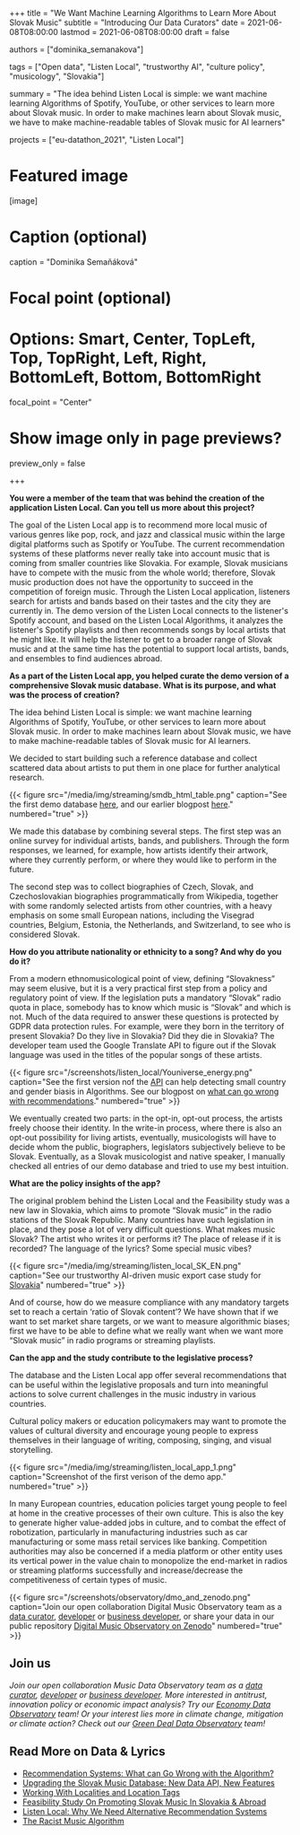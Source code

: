 +++
title = "We Want Machine Learning Algorithms to Learn More About Slovak Music"
subtitle = "Introducing Our Data Curators"
date = 2021-06-08T08:00:00
lastmod = 2021-06-08T08:00:00
draft = false

authors = ["dominika_semanakova"]

tags = ["Open data", "Listen Local", "trustworthy AI", "culture policy",  "musicology", "Slovakia"]

summary = "The idea behind Listen Local is simple: we want machine learning Algorithms of Spotify, YouTube, or other services to learn more about Slovak music.  In order to make machines learn about Slovak music, we have to make machine-readable tables of Slovak music for AI learners"

projects = ["eu-datathon_2021", "Listen Local"]

# Featured image
[image]
  # Caption (optional)
  caption = "Dominika Semaňáková"

  # Focal point (optional)
  # Options: Smart, Center, TopLeft, Top, TopRight, Left, Right, BottomLeft, Bottom, BottomRight
  focal_point = "Center"

  # Show image only in page previews?
  preview_only = false

+++

**You were a member of the team that was behind the creation of the application Listen Local. Can you tell us more about this project?**

The goal of the Listen Local app is to recommend more local music of various genres like pop, rock, and jazz and classical music within the large digital platforms such as Spotify or YouTube. The current recommendation systems of these platforms never really take into account music that is coming from smaller countries like Slovakia. For example, Slovak musicians have to compete with the music from the whole world; therefore, Slovak music production does not have the opportunity to succeed in the competition of foreign music. Through the Listen Local application, listeners search for artists and bands based on their tastes and the city they are currently in. The demo version of the Listen Local connects to the listener's Spotify account, and based on the Listen Local Algorithms, it analyzes the listener's Spotify playlists and then recommends songs by local artists that he might like. It will help the listener to get to a broader range of Slovak music and at the same time has the potential to support local artists, bands, and ensembles to find audiences abroad.

**As a part of the Listen Local app, you helped curate the demo version of a comprehensive Slovak music database. What is its purpose, and what was the process of creation?** 

The idea behind Listen Local is simple: we want machine learning Algorithms of Spotify, YouTube, or other services to learn more about Slovak music.  In order to make machines learn about Slovak music, we have to make machine-readable tables of Slovak music for AI learners.

We decided to start building such a reference database and collect scattered data about artists to put them in one place for further analytical research. 

{{< figure src="/media/img/streaming/smdb_html_table.png" caption="See the first demo database [here](https://listenlocal.community/post/2020-12-17-demo-slovak-music-database/), and our earlier blogpost [here](/post/2021-04-27-smdb/)." numbered="true" >}}


We made this database by combining several steps. The first step was an online survey for individual artists, bands, and publishers. Through the form responses, we learned, for example, how artists identify their artwork, where they currently perform, or where they would like to perform in the future. 

The second step was to collect biographies of Czech, Slovak, and Czechoslovakian biographies programmatically from Wikipedia, together with some randomly selected artists from other countries, with a heavy emphasis on some small European nations, including the Visegrad countries, Belgium, Estonia, the Netherlands, and Switzerland, to see who is considered Slovak. 

**How do you attribute nationality or ethnicity to a song? And why do you do it?**

From a modern ethnomusicological point of view, defining “Slovakness” may seem elusive, but it is a very practical first step from a policy and regulatory point of view. If the legislation puts a mandatory “Slovak” radio quota in place, somebody has to know which music is “Slovak” and which is not.  Much of the data required to answer these questions is protected by GDPR data protection rules. For example, were they born in the territory of present Slovakia?  Do they live in Slovakia? Did they die in Slovakia?  The developer team used the Google Translate API to figure out if the Slovak language was used in the titles of the popular songs of these artists.

{{< figure src="/screenshots/listen_local/Youniverse_energy.png" caption="See the first version nof the [API](/post/2021-04-27-smdb/) can help detecting small country and gender biasis in Algorithms. See our blogpost on [what can go wrong with recommendations](post/2021-05-16-recommendation-outcomes/)." numbered="true" >}}

We eventually created two parts: in the opt-in, opt-out process, the artists freely choose their identity.  In the write-in process, where there is also an opt-out possibility for living artists, eventually, musicologists will have to decide whom the public, biographers, legislators subjectively believe to be Slovak. Eventually, as a Slovak musicologist and native speaker, I manually checked all entries of our demo database and tried to use my best intuition.

**What are the policy insights of the app?**

The original problem behind the Listen Local and the Feasibility study was a new law in Slovakia, which aims to promote “Slovak music” in the radio stations of the Slovak Republic. Many countries have such legislation in place, and they pose a lot of very difficult questions. What makes music Slovak? The artist who writes it or performs it? The place of release if it is recorded? The language of the lyrics? Some special music vibes? 

{{< figure src="/media/img/streaming/listen_local_SK_EN.png" caption="See our trustworthy AI-driven music export case study for [Slovakia](https://music.dataobservatory.eu/publication/listen_local_2020/)" numbered="true" >}}


And of course, how do we measure compliance with any mandatory targets set to reach a certain ‘ratio of Slovak content’?  We have shown that if we want to set market share targets, or we want to measure algorithmic biases; first we have to be able to define what we really want when we want more “Slovak music” in radio programs or streaming playlists.


**Can the app and the study contribute to the legislative process?**

The database and the Listen Local app offer several recommendations that can be useful within the legislative proposals and turn into meaningful actions to solve current  challenges in the music industry in various countries. 

Cultural policy makers or education policymakers may want to promote the values of cultural diversity and encourage young people to express themselves in their language of writing, composing, singing, and visual storytelling. 

{{< figure src="/media/img/streaming/listen_local_app_1.png" caption="Screenshot of the first verison of the demo app." numbered="true" >}}

In many European countries, education policies target young people to feel at home in the creative processes of their own culture. This is also the key to generate higher value-added jobs in culture, and to combat the effect of robotization, particularly in manufacturing industries such as car manufacturing or some mass retail services like banking. Competition authorities may also be concerned if a media platform or other entity uses its vertical power in the value chain to monopolize the end-market in radios or streaming platforms successfully and increase/decrease the competitiveness of certain types of music.

{{< figure src="/screenshots/observatory/dmo_and_zenodo.png" caption="Join our open collaboration Digital Music Observatory team as a [data curator](/authors/curator), [developer](/authors/developer) or [business developer](/authors/team), or share your data in our public repository [Digital Music Observatory on Zenodo](https://zenodo.org/communities/music_observatory/)" numbered="true" >}}

## Join us

*Join our open collaboration Music Data Observatory team as a [data curator](/authors/curator), [developer](/authors/developer) or [business developer](/authors/team). More interested in antitrust, innovation policy or economic impact analysis? Try our [Economy Data Observatory](https://economy.dataobservatory.eu/#contributors) team! Or your interest lies more in climate change, mitigation or climate action? Check out our [Green Deal Data Observatory](https://greendeal.dataobservatory.eu/#contributors) team!*

## Read More on Data & Lyrics

- [Recommendation Systems: What can Go Wrong with the Algorithm?](https://dataandlyrics.com/post/2021-05-16-recommendation-outcomes/)
- [Upgrading the Slovak Music Database: New Data API, New Features](https://dataandlyrics.com/post/2021-04-27-smdb/)
- [Working With Localities and Location Tags](https://dataandlyrics.com/post/2021-04-14-bandcamp-librarian-2/)
- [Feasibility Study On Promoting Slovak Music In Slovakia & Abroad](https://dataandlyrics.com/post/2021-03-25-listen-slovak/)
- [Listen Local: Why We Need Alternative Recommendation Systems](https://dataandlyrics.com/post/2020-12-15-alternative-recommendations/)
- [The Racist Music Algorithm](https://dataandlyrics.com/post/2020-10-30-racist-algorithm/)
